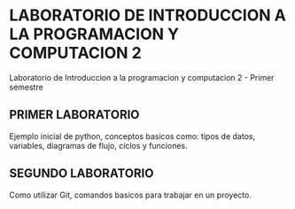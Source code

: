 # LABORATORIO DE INTRODUCCION A LA PROGRAMACION Y COMPUTACION 2
Laboratorio de Introduccion a la programacion y computacion 2 - Primer semestre

## PRIMER LABORATORIO
Ejemplo inicial de python, conceptos basicos como: tipos de datos, variables, diagramas de flujo, ciclos y funciones.

## SEGUNDO LABORATORIO
Como utilizar Git, comandos basicos para trabajar en un proyecto.

